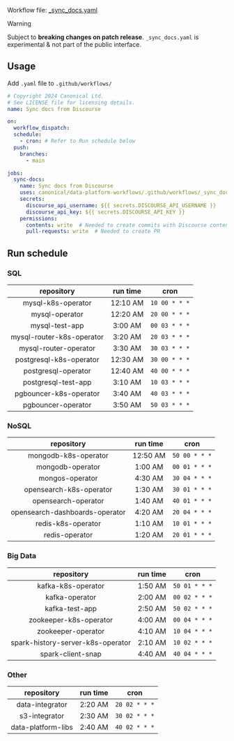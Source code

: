 Workflow file: [_sync_docs.yaml](_sync_docs.yaml)

> [!WARNING]
> Subject to **breaking changes on patch release**. `_sync_docs.yaml` is experimental & not part of the public interface.

## Usage
Add `.yaml` file to `.github/workflows/`

```yaml
# Copyright 2024 Canonical Ltd.
# See LICENSE file for licensing details.
name: Sync docs from Discourse

on:
  workflow_dispatch:
  schedule:
    - cron: # Refer to Run schedule below
  push:
    branches:
      - main

jobs:
  sync-docs:
    name: Sync docs from Discourse
    uses: canonical/data-platform-workflows/.github/workflows/_sync_docs.yaml@v0.0.0
    secrets:
      discourse_api_username: ${{ secrets.DISCOURSE_API_USERNAME }}
      discourse_api_key: ${{ secrets.DISCOURSE_API_KEY }}
    permissions:
      contents: write  # Needed to create commits with Discourse content and update tags
      pull-requests: write  # Needed to create PR
```

## Run schedule
### SQL
| repository                | run time | cron          |
|:-------------------------:|:--------:|:-------------:|
| mysql-k8s-operator        | 12:10 AM | `10 00 * * *` |
| mysql-operator            | 12:20 AM | `20 00 * * *` |
| mysql-test-app            | 3:00 AM  | `00 03 * * *` |
| mysql-router-k8s-operator | 3:20 AM  | `20 03 * * *` |
| mysql-router-operator     | 3:30 AM  | `30 03 * * *` |
| postgresql-k8s-operator   | 12:30 AM | `30 00 * * *` |
| postgresql-operator       | 12:40 AM | `40 00 * * *` |
| postgresql-test-app       | 3:10 AM  | `10 03 * * *` |
| pgbouncer-k8s-operator    | 3:40 AM  | `40 03 * * *` |
| pgbouncer-operator        | 3:50 AM  | `50 03 * * *` |

### NoSQL
| repository                     | run time | cron          |
|:------------------------------:|:--------:|:-------------:|
| mongodb-k8s-operator           | 12:50 AM | `50 00 * * *` |
| mongodb-operator               | 1:00 AM  | `00 01 * * *` |
| mongos-operator                | 4:30 AM  | `30 04 * * *` |
| opensearch-k8s-operator        | 1:30 AM  | `30 01 * * *` |
| opensearch-operator            | 1:40 AM  | `40 01 * * *` |
| opensearch-dashboards-operator | 4:20 AM  | `20 04 * * *` |
| redis-k8s-operator             | 1:10 AM  | `10 01 * * *` |
| redis-operator                 | 1:20 AM  | `20 01 * * *` |

### Big Data
| repository                        | run time | cron          |
|:---------------------------------:|:--------:|:-------------:|
| kafka-k8s-operator                | 1:50 AM  | `50 01 * * *` |
| kafka-operator                    | 2:00 AM  | `00 02 * * *` |
| kafka-test-app                    | 2:50 AM  | `50 02 * * *` |
| zookeeper-k8s-operator            | 4:00 AM  | `00 04 * * *` |
| zookeeper-operator                | 4:10 AM  | `10 04 * * *` |
| spark-history-server-k8s-operator | 2:10 AM  | `10 02 * * *` |
| spark-client-snap                 | 4:40 AM  | `40 04 * * *` |

### Other
| repository         | run time | cron          |
|:------------------:|:--------:|:-------------:|
| data-integrator    | 2:20 AM  | `20 02 * * *` |
| s3-integrator      | 2:30 AM  | `30 02 * * *` |
| data-platform-libs | 2:40 AM  | `40 02 * * *` |